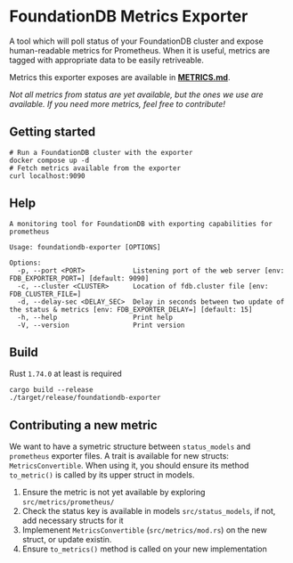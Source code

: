 # FoundationDB Metrics Exporter

A tool which will poll status of your FoundationDB cluster and expose human-readable
metrics for Prometheus. When it is useful, metrics are tagged with appropriate data
to be easily retriveable.

Metrics this exporter exposes are available in **[METRICS.md](./METRICS.md)**.

*Not all metrics from status are yet available, but the ones we use are available.
If you need more metrics, feel free to contribute!*

## Getting started

```
# Run a FoundationDB cluster with the exporter
docker compose up -d
# Fetch metrics available from the exporter
curl localhost:9090
```

## Help

```
A monitoring tool for FoundationDB with exporting capabilities for prometheus

Usage: foundationdb-exporter [OPTIONS]

Options:
  -p, --port <PORT>            Listening port of the web server [env: FDB_EXPORTER_PORT=] [default: 9090]
  -c, --cluster <CLUSTER>      Location of fdb.cluster file [env: FDB_CLUSTER_FILE=]
  -d, --delay-sec <DELAY_SEC>  Delay in seconds between two update of the status & metrics [env: FDB_EXPORTER_DELAY=] [default: 15]
  -h, --help                   Print help
  -V, --version                Print version
```

## Build

Rust `1.74.0` at least is required

```
cargo build --release
./target/release/foundationdb-exporter
```

## Contributing a new metric

We want to have a symetric structure between `status_models` and `prometheus` exporter
files. A trait is available for new structs: `MetricsConvertible`. When using it,
you should ensure its method `to_metric()` is called by its upper struct in models.

1. Ensure the metric is not yet available by exploring `src/metrics/prometheus/`
2. Check the status key is available in models `src/status_models`, if not, add
   necessary structs for it
3. Implemenent `MetricsConvertible` (`src/metrics/mod.rs`) on the new struct, or
   update existin.
4. Ensure `to_metrics()` method is called on your new implementation
